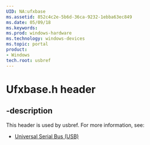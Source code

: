 ```yaml
---
UID: NA:ufxbase
ms.assetid: 852c4c2e-5b6d-36ca-9232-1ebba63ec849
ms.date: 05/09/18
ms.keywords: 
ms.prod: windows-hardware
ms.technology: windows-devices
ms.topic: portal
product:
- Windows
tech.root: usbref
---
```


# Ufxbase.h header


## -description


This header is used by usbref. For more information, see:

- [Universal Serial Bus (USB)](../_usbref/index.md)
